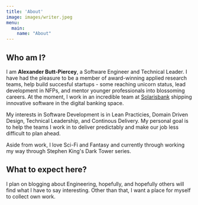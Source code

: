```yaml
---
title: 'About'
image: images/writer.jpeg
menu:
  main:
    name: "About"
---
```


## Who am I?

I am **Alexander Butt-Piercey**, a Software Engineer and Technical Leader. I have had the pleasure to be a member of award-winning applied research teams, help build succesful startups - some reaching unicorn status, lead development in NFPs, and mentor younger professionals into blossoming careers. At the moment, I work in an incredible team at [Solarisbank](https://www.solarisbank.com/) shipping innovative software in the digital banking space.

My interests in Software Development is in Lean Practicies, Domain Driven Design, Technical Leadership, and Continous Delivery. My personal goal is to help the teams I work in to deliver predictably and make our job less difficult to plan ahead.

Aside from work, I love Sci-Fi and Fantasy and currently through working my way through Stephen King's Dark Tower series.

## What to expect here?

I plan on blogging about Engineering, hopefully, and hopefully others will find what I have to say interesting. Other than that, I want a place for myself to collect own work.
